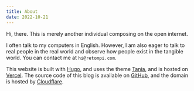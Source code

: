 ```yaml
---
title: About
date: 2022-10-21
---
```


Hi, there. This is merely another individual composing on the open internet.

I often talk to my computers in English. However, I am also eager to talk to
real people in the real world and observe how people exist in the tangible
world. You can contact me at `hi@retompi.com`.

This website is built with [Hugo](https://gohugo.io/), and uses the theme
[Tania](https://github.com/WingLim/hugo-tania), and is hosted on
[Vercel](https://vercel.com/). The source code of this blog is available on
[GitHub](https://github.com/TomBener/blog), and the domain is hosted by
[Cloudflare](https://www.cloudflare.com/).
